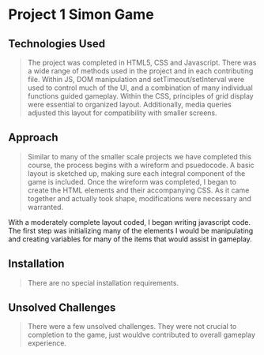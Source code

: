 # Project 1 Simon Game
## Technologies Used
> The project was completed in HTML5, CSS and Javascript. There was a wide range of methods used in the project and in each contributing file. Within JS, DOM manipulation and setTimeout/setInterval were used to control much of the UI, and a combination of many individual functions guided gameplay. Within the CSS, principles of grid display were essential to organized layout. Additionally, media queries adjusted this layout for compatibility with smaller screens.
## Approach
> Similar to many of the smaller scale projects we have completed this course, the process begins with a wireform and psuedocode. A basic layout is sketched up, making sure each integral component of the game is included. Once the wireform was completed, I began to create the HTML elements and their accompanying CSS. As it came together and actually took shape, modifications were necessary and warranted. 

With a moderately complete layout coded, I began writing javascript code. The first step was initializing many of the elements I would be manipulating and creating variables for many of the items that would assist in gameplay.

## Installation
>There are no special installation requirements.

## Unsolved Challenges
>There were a few unsolved challenges. They were not crucial to completion to the game, just wouldve contributed to overall gameplay experience.